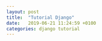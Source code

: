 ```yaml
---
layout: post
title:  "Tutorial Django"
date:   2019-06-21 11:24:59 +0100
categories: django tutorial
---
```


